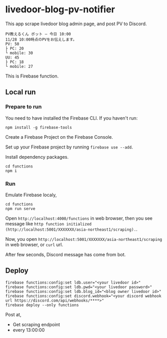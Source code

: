 # livedoor-blog-pv-notifier

This app scrape livedoor blog admin page, and post PV to Discord.

```
PV教えるくん ボット — 今日 10:00
11/28 10:00時点のPVをお伝えします。
PV: 50
├ PC: 20
└ mobile: 30
UU: 45
├ PC: 18
└ mobile: 27
```

This is Firebase function.

## Local run

### Prepare to run

You need to have installed the Firebase CLI. If you haven't run:
```
npm install -g firebase-tools
```

Create a Firebase Project on the Firebase Console.

Set up your Firebase project by running `firebase use --add`.

Install dependency packages.
```
cd functions
npm i
```

### Run

Emulate Firebase localy,
```
cd functions
npm run serve
```

Open `http://localhost:4000/functions` in web browser, then you see message like `http function initialized (http://localhost:5001/XXXXXXX/asia-northeast1/scraping).`.

Now, you open `http://localhost:5001/XXXXXXX/asia-northeast1/scraping` in web browser, or `curl` url.

After few seconds, Discord message has come from bot.

## Deploy

```
firebase functions:config:set ldb.user="<your livedoor id>"
firebase functions:config:set ldb.pwd="<your livedoor password>"
firebase functions:config:set ldb.blog_id="<blog owner livedoor id>"
firebase functions:config:set discord.webhook="<your discord webhook url https://discord.com/api/webhooks/****>"
firebase deploy --only functions
```

Post at,
 - Get scraping endpoint
 - every 13:00:00
